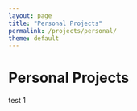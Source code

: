```yaml
---
layout: page
title: "Personal Projects"
permalink: /projects/personal/
theme: default
---
```


# Personal Projects
test 1